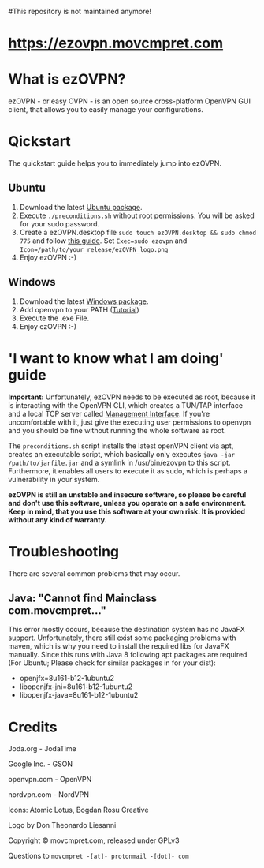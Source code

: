 #This repository is not maintained anymore!


# https://ezovpn.movcmpret.com

# What is ezOVPN?
ezOVPN - or easy OVPN - is an open source cross-platform OpenVPN GUI client, that allows you to easily manage your configurations. 


# Qickstart 
The quickstart guide helps you to immediately jump into ezOVPN. 

## Ubuntu 
1. Download the latest [Ubuntu package](https://ezovpn.movcmpret.com/#containerDownload). 
2. Execute `./preconditions.sh` without root permissions. You will be asked for your sudo password. 
3. Create a ezOVPN.desktop file `sudo touch ezOVPN.desktop && sudo chmod 775` and follow [this guide](https://developer.gnome.org/integration-guide/stable/desktop-files.html.en=). Set `Exec=sudo ezovpn` and `Icon=/path/to/your_release/ezOVPN_logo.png`
4. Enjoy ezOVPN :-)

## Windows
1. Download the latest [Windows package](https://ezovpn.movcmpret.com/#containerDownload).
2. Add openvpn to your PATH ([Tutorial](https://support.nordvpn.com/Connectivity/Windows/1162364372/How-to-put-OpenVPN-on-your-command-path-on-Windows.htm))
3. Execute the .exe File.
4. Enjoy ezOVPN :-)

# 'I want to know what I am doing' guide
__Important:__ Unfortunately, ezOVPN needs to be executed as root, because it is interacting with the OpenVPN CLI, which creates a TUN/TAP interface and a local TCP server called [Management Interface](https://openvpn.net/community-resources/management-interface/). If you're uncomfortable with it, just give the executing user permissions to openvpn and you should be fine without running the whole software as root.

The `preconditions.sh` script installs the latest openVPN client via apt, creates an executable script, which basically only executes `java -jar /path/to/jarfile.jar` and a symlink in /usr/bin/ezovpn to this script. Furthermore, it enables all users to execute it as sudo, which is perhaps a vulnerability in your system.

__ezOVPN is still an unstable and insecure software, so please be careful and don't use this software, unless you operate on a safe environment. Keep in mind, that you use this software at your own risk. It is provided without any kind of warranty.__

# Troubleshooting
There are several common problems that may occur. 

## Java: "Cannot find Mainclass com.movcmpret..."
This error mostly occurs, because the destination system has no JavaFX support. Unfortunately, there still exist some packaging problems with maven, which is why you need to install the required libs for JavaFX manually. Since this runs with Java 8 following apt packages are required (For Ubuntu; Please check for similar packages in for your dist): 

- openjfx=8u161-b12-1ubuntu2
- libopenjfx-jni=8u161-b12-1ubuntu2
- libopenjfx-java=8u161-b12-1ubuntu2

# Credits

Joda.org - JodaTime

Google Inc. - GSON 

openvpn.com - OpenVPN

nordvpn.com - NordVPN

Icons: Atomic Lotus, Bogdan Rosu Creative

Logo by Don Theonardo Liesanni



Copyright © movcmpret.com, released under GPLv3

Questions to `movcmpret -[at]- protonmail -[dot]- com`
